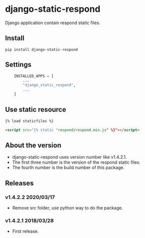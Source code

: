 # django-static-respond

Django application contain respond static files.


## Install

```shell
pip install django-static-respond
```

## Settings

```python
    INSTALLED_APPS = [
        ...
        "django_static_respond",
        ...
    ]
```

## Use static resource

```html
{% load staticfiles %}

<script src="{% static "respond/respond.min.js" %}"></script>
```

## About the version

- django-static-respond uses version number like v1.4.2.1.
- The first three number is the version of the respond static files.
- The fourth number is the build number of this package.

## Releases

### v1.4.2.2 2020/03/17

- Remove src folder, use python way to do the package.

### v1.4.2.1 2018/03/28

- First release.